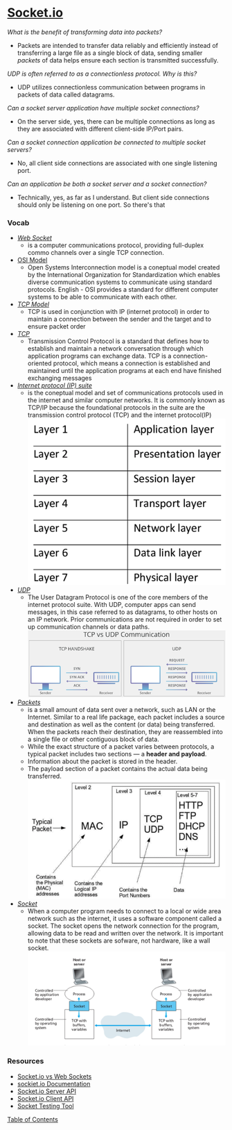 # [Socket.io](https://www.tutorialspoint.com/socket.io/)

_What is the benefit of transforming data into packets?_

- Packets are intended to transfer data reliably and efficiently instead of transferring a large file as a single block of data, sending smaller _packets_ of data helps ensure each section is transmitted successfully.

_UDP is often referred to as a connectionless protocol. Why is this?_

- UDP utilizes connectionless communication between programs in packets of data called datagrams.

_Can a socket server application have multiple socket connections?_

- On the server side, yes, there can be multiple connections as long as they are associated with different client-side IP/Port pairs.

_Can a socket connection application be connected to multiple socket servers?_

- No, all client side connections are associated with one single listening port.

_Can an application be both a socket server and a socket connection?_

- Technically, yes, as far as I understand. But client side connections should only be listening on one port. So there's that

### Vocab

- [_Web Socket_](https://en.wikipedia.org/wiki/WebSocket)
  - is a computer communications protocol, providing full-duplex commo channels over a single TCP connection.
- [OSI Model](https://www.cloudflare.com/learning/ddos/glossary/open-systems-interconnection-model-osi/)
  - Open Systems Interconnection model is a coneptual model created by the International Organization for Standardization which enables diverse communication systems to communicate using standard protocols. English - OSI provides a standard for different computer systems to be able to communicate with each other.
- [_TCP Model_](https://searchnetworking.techtarget.com/definition/TCP)
  - TCP is used in conjunction with IP (internet protocol) in order to maintain a connection between the sender and the target and to ensure packet order
- [_TCP_](https://searchnetworking.techtarget.com/definition/TCP)
  - Transmission Control Protocol is a standard that defines how to establish and maintain a network conversation through which application programs can exchange data. TCP is a connection-oriented protocol, which means a connection is established and maintained until the application programs at each end have finished exchanging messages
- [_Internet protocol (IP) suite_](https://en.wikipedia.org/wiki/Internet_protocol_suite)
  - is the coneptual model and set of communications protocols used in the internet and similar computer networks. It is commonly known as TCP/IP because the foundational protocols in the suite are the transmission control protocol (TCP) and the internet protocol(IP)
    ![ip-suite](img/ip-suite.png)
- [_UDP_](https://en.wikipedia.org/wiki/User_Datagram_Protocol)
  - The User Datagram Protocol is one of the core members of the internet protocol suite. With UDP, computer apps can send messages, in this case referred to as datagrams, to other hosts on an IP network. Prior communications are not required in order to set up communication channels or data paths.
    ![tcp vs udp](img/tcpvsudp.png)
- [_Packets_](https://techterms.com/definition/packet)
  - is a small amount of data sent over a network, such as LAN or the Internet. Similar to a real life package, each packet includes a source and destination as well as the content (or data) being transferred. When the packets reach their destination, they are reassembled into a single file or other contiguous block of data.
  - While the exact structure of a packet varies between protocols, a typical packet includes two sections — a **header and payload**.
  - Information about the packet is stored in the header.
  - The payload section of a packet contains the actual data being transferred.
    ![network packet](img/network-packet.png)
- [_Socket_](https://techterms.com/definition/socket)
  - When a computer program needs to connect to a local or wide area network such as the internet, it uses a software component called a socket. The socket opens the network connection for the program, allowing data to be read and written over the network. It is important to note that these sockets are sofware, not hardware, like a wall socket.
    ![socket](img/socket.png)

### Resources

- [Socket.io vs Web Sockets](https://www.educba.com/websocket-vs-socket-io/)
- [sockiet.io Documentation](https://socket.io/docs/)
- [Socket.io Server API](https://socket.io/docs/server-api)
- [Socket.io Client API](https://socket.io/docs/client-api)
- [Socket Testing Tool](https://amritb.github.io/socketio-client-tool/)

[Table of Contents](../README.md)
